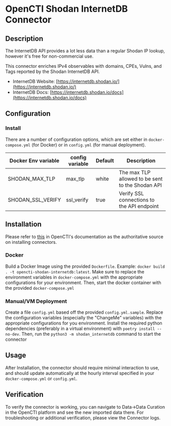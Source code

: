 # OpenCTI Shodan InternetDB Connector

## Description

The InternetDB API provides a lot less data than a regular Shodan IP lookup, however it's free for non-commercial use.

This connector enriches IPv4 observables with domains, CPEs, Vulns, and Tags reported by the Shodan InternetDB API.

* InternetDB Website: [https://internetdb.shodan.io/](https://internetdb.shodan.io/)
* InternetDB Docs: [https://internetdb.shodan.io/docs](https://internetdb.shodan.io/docs)

## Configuration

### Install

There are a number of configuration options, which are set either in `docker-compose.yml` (for Docker) or in `config.yml` (for manual deployment).

| Docker Env variable      | config variable   | Default | Description                                      |
|--------------------------|-------------------|---------|--------------------------------------------------|
| SHODAN_MAX_TLP           | max_tlp           | white   | The max TLP allowed to be sent to the Shodan API |
| SHODAN_SSL_VERIFY        | ssl_verify        | true    | Verify SSL connections to the API endpoint       |

## Installation

Please refer to [this](https://filigran.notion.site/Connectors-4586c588462d4a1fb5e661f2d9837db8) in OpenCTI's documentation as the authoritative source on installing connectors.

### Docker

Build a Docker Image using the provided `Dockerfile`.
Example: `docker build . -t opencti-shodan-internetdb:latest`.
Make sure to replace the environment variables in `docker-compose.yml` with the appropriate configurations for your environment.
Then, start the docker container with the provided `docker-compose.yml`

### Manual/VM Deployment

Create a file `config.yml` based off the provided `config.yml.sample`.
Replace the configuration variables (especially the "ChangeMe" variables) with the appropriate configurations for you environment.
Install the required python dependencies (preferably in a virtual environment) with `poetry install --no-dev`.
Then, run the `python3 -m shodan_internetdb` command to start the connector

## Usage

After Installation, the connector should require minimal interaction to use, and should update automatically at the hourly interval specified in your `docker-compose.yml` or `config.yml`.

## Verification

To verify the connector is working, you can navigate to Data->Data Curation in the OpenCTI platform and see the new imported data there.
For troubleshooting or additional verification, please view the Connector logs.
